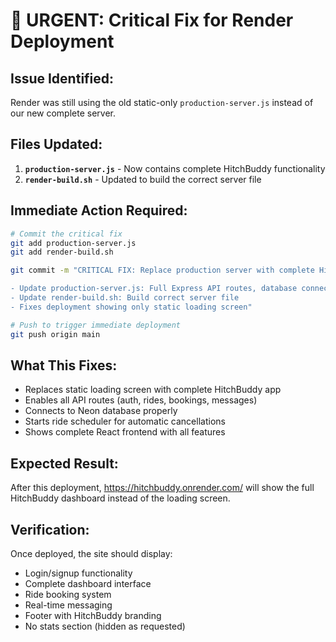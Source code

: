 # 🚨 URGENT: Critical Fix for Render Deployment

## Issue Identified:
Render was still using the old static-only `production-server.js` instead of our new complete server.

## Files Updated:
1. **`production-server.js`** - Now contains complete HitchBuddy functionality
2. **`render-build.sh`** - Updated to build the correct server file

## Immediate Action Required:

```bash
# Commit the critical fix
git add production-server.js
git add render-build.sh

git commit -m "CRITICAL FIX: Replace production server with complete HitchBuddy functionality

- Update production-server.js: Full Express API routes, database connectivity, scheduler
- Update render-build.sh: Build correct server file  
- Fixes deployment showing only static loading screen"

# Push to trigger immediate deployment
git push origin main
```

## What This Fixes:
- Replaces static loading screen with complete HitchBuddy app
- Enables all API routes (auth, rides, bookings, messages)
- Connects to Neon database properly
- Starts ride scheduler for automatic cancellations
- Shows complete React frontend with all features

## Expected Result:
After this deployment, https://hitchbuddy.onrender.com/ will show the full HitchBuddy dashboard instead of the loading screen.

## Verification:
Once deployed, the site should display:
- Login/signup functionality
- Complete dashboard interface  
- Ride booking system
- Real-time messaging
- Footer with HitchBuddy branding
- No stats section (hidden as requested)